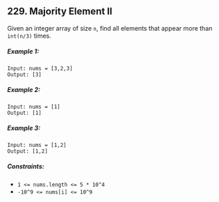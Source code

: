 ## 229. Majority Element II

Given an integer array of size ```n```, find all elements that appear more than ```int(n/3)``` times.

##### Example 1:
```
Input: nums = [3,2,3]
Output: [3]
```
##### Example 2:
```
Input: nums = [1]
Output: [1]
```
##### Example 3:
```
Input: nums = [1,2]
Output: [1,2]
```
##### Constraints:

* ```1 <= nums.length <= 5 * 10^4```
* ```-10^9 <= nums[i] <= 10^9```